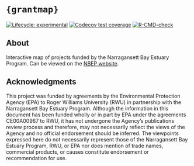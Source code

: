 
<!-- README.md is generated from README.Rmd. Please edit that file -->

# `{grantmap}`

<!-- badges: start -->

[![Lifecycle:
experimental](https://img.shields.io/badge/lifecycle-experimental-orange.svg)](https://lifecycle.r-lib.org/articles/stages.html#experimental)
[![Codecov test
coverage](https://codecov.io/gh/NBEP/grantmap/graph/badge.svg)](https://app.codecov.io/gh/NBEP/grantmap)
[![R-CMD-check](https://github.com/NBEP/grantmap/actions/workflows/R-CMD-check.yaml/badge.svg)](https://github.com/NBEP/grantmap/actions/workflows/R-CMD-check.yaml)
<!-- badges: end -->

## About

Interactive map of projects funded by the Narragansett Bay Estuary
Program. Can be viewed on the [NBEP
website](https://www.nbep.org/funded-projects-map).

## Acknowledgments

This project was funded by agreements by the Environmental Protection
Agency (EPA) to Roger Williams University (RWU) in partnership with the
Narragansett Bay Estuary Program. Although the information in this
document has been funded wholly or in part by EPA under the agreements
CE00A00967 to RWU, it has not undergone the Agency’s publications review
process and therefore, may not necessarily reflect the views of the
Agency and no official endorsement should be inferred. The viewpoints
expressed here do not necessarily represent those of the Narragansett
Bay Estuary Program, RWU, or EPA nor does mention of trade names,
commercial products, or causes constitute endorsement or recommendation
for use.
